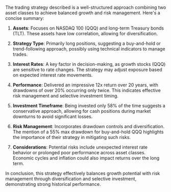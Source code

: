 The trading strategy described is a well-structured approach combining two asset classes to achieve balanced growth and risk management. Here's a concise summary:

1. **Assets**: Focuses on NASDAQ 100 (QQQ) and long-term Treasury bonds (TLT). These assets have low correlation, allowing for diversification.

2. **Strategy Type**: Primarily long positions, suggesting a buy-and-hold or trend-following approach, possibly using technical indicators to manage trades.

3. **Interest Rates**: A key factor in decision-making, as growth stocks (QQQ) are sensitive to rate changes. The strategy may adjust exposure based on expected interest rate movements.

4. **Performance**: Delivered an impressive 12x return over 20 years, with drawdowns of over 20% occurring only twice. This indicates effective risk management and selective investment timing.

5. **Investment Timeframe**: Being invested only 58% of the time suggests a conservative approach, allowing for cash positions during market downturns to avoid significant losses.

6. **Risk Management**: Incorporates drawdown controls and diversification. The mention of a 55% max drawdown for buy-and-hold QQQ highlights the importance of their strategy in mitigating such risks.

7. **Considerations**: Potential risks include unexpected interest rate behavior or prolonged poor performance across asset classes. Economic cycles and inflation could also impact returns over the long term.

In conclusion, this strategy effectively balances growth potential with risk management through diversification and selective investment, demonstrating strong historical performance.
